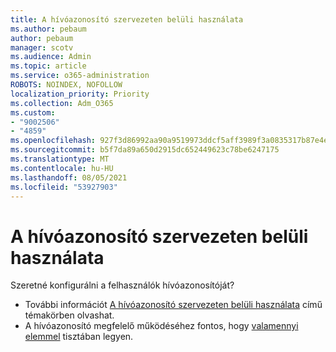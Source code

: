```yaml
---
title: A hívóazonosító szervezeten belüli használata
ms.author: pebaum
author: pebaum
manager: scotv
ms.audience: Admin
ms.topic: article
ms.service: o365-administration
ROBOTS: NOINDEX, NOFOLLOW
localization_priority: Priority
ms.collection: Adm_O365
ms.custom:
- "9002506"
- "4859"
ms.openlocfilehash: 927f3d86992aa90a9519973ddcf5aff3989f3a0835317b87e4e71af4558d28e6
ms.sourcegitcommit: b5f7da89a650d2915dc652449623c78be6247175
ms.translationtype: MT
ms.contentlocale: hu-HU
ms.lasthandoff: 08/05/2021
ms.locfileid: "53927903"
---
```

# <a name="how-can-caller-id-be-used-in-your-organization"></a>A hívóazonosító szervezeten belüli használata

Szeretné konfigurálni a felhasználók hívóazonosítóját?

- További információt [A hívóazonosító szervezeten belüli használata](https://docs.microsoft.com/microsoftteams/how-can-caller-id-be-used-in-your-organization) című témakörben olvashat.
- A hívóazonosító megfelelő működéséhez fontos, hogy [valamennyi elemmel](https://docs.microsoft.com/microsoftteams/more-about-calling-line-id-and-calling-party-name) tisztában legyen.

